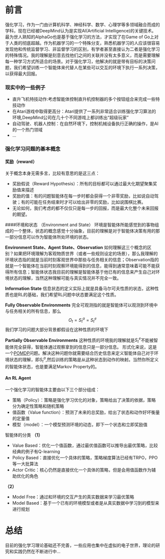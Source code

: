 # 前言
强化学习，作为一门由计算机科学、神经科学、数学、心理学等多领域融合而成的学科，现在已经被DeepMind认为是实现AI(Artificial Intelligence)的关键技术。最为世人熟知的AlphaGo也是基于强化学习的方法，才实现了在Game of Go上对于人类的彻底超越。作为机器学习的一个特殊分支，熟悉机器学习的人应该很容易发现他和传统监督学习、非监督学习的区别，有学者甚至直接认为二者是强化学习的特殊情况。我的理解是刻意去找他们之间的关联并没有太多意义，而是需要理解每一种学习方式所适合的场景。对于强化学习，他解决的就是带有目标的决策问题，我们希望训练一个智能体来代替人在某些可以交互的环境下执行一系列决策，以获得最大回报。

### 现实中的一些例子
- 直升飞机特技动作:考虑智能体控制直升机控制器的多个按钮组合来完成一些特技动作
- 在Atari游戏中取得更高分：Atari提供了一系列非常适合训练强化学习算法的环境,DeepMind公司在几十个不同游戏上都训练出“超级玩家”
- 自动驾驶、机器人控制：在自然环境下，控制机械设备执行正确的操作，是AI的一个热门领域
- ...

### 强化学习问题的基本概念
####  奖励（reward）
关于概念本身无需多言，比较有意思的是这三点：
- 奖励假说（Reward Hypothesis）：所有的目标都可以通过最大化期望聚集奖励值来描述
- 奖励的值：有的问题智能体在每一步时都会获得一个非零奖励，比如说自动驾驶；有的可能在任务结束时才可以给出非零的奖励，比如说围棋比赛。
- 无论如何，我们考虑的都不仅仅只是每一步的回报，而是最大化整个未来回报的期望。

####环境和状态 （Environment and State）
环境是智能体所能感觉到的事物组成的一个整体，状态的概念感觉十分抽象，目前的理解是对于智能体决策有用的那一部分信息可以作为智能体所处环境的状态。

**Environment State、Agent State、Observation**
如何理解这三个概念的区别？如果把环境理解为客观物质世界（或者一些规则设定的场景），那么我理解的环境状态指的就是当前时刻客观世界中那些与任务相关的信息；Observation指的就是一个智能体在当前时刻观察环境能得到的信息，能得到通常意味着可能不能获得所有信息；智能体状态我目前的理解是智能体基于他已有的信息来产生自己对环境状态的理解，当然这种理解可能与真实情况并不完全一致。

**Information State**
信息状态的定义实际上就是具备马尔可夫性质的状态，这种性质也是RL的基础，我们希望RL问题中状态要满足这个性质。

**Fully Observable Environments**
完全可观测指的就是智能体可以观测到环境中与任务相关的所有信息，那么
$$O_t=S_t^a=S_t^e$$
我们学习的问题大部分背景都假设在这种性质的环境下

**Partially Observable Environments**
这种性质的环境我的理解就是$S_t^e$不能被智能体完全获得，智能体通过观察拿到的信息只是一部分信息。  形式化来说，这是一个[POMDP](https://en.wikipedia.org/wiki/Partially_observable_Markov_decision_process)问题。解决这种问题你就需要结合历史信息来定义智能体自己对于环境状态的理解，即$S_t^a$,然后训练的策略是从这种状态到动作的映射。当然你所定义的智能体状态，也是要满足Markov Property的。

#### An RL Agent
一个强化学习的智能体主要由以下三个部分组成：
- 策略（Policy）：策略是强化学习优化的对象，策略给出了决策的依据，策略分为确定性策略和随机策略
- 值函数（Value function）：预测了未来的总奖励，给出了状态和动作好坏衡量的定量值
- 模型（model）：一个模型预测环境的动态，即下一个状态和立即奖励值

智能体的分类
**（1）**
- Value Based：优化一个值函数，通过最优值函数可以推导出最优策略，比较经典的例子有Q-learning
- Policy Based：直接优化一个具体的策略，策略梯度算法已经有TRPO，PPO等一大批算法
- Actor Critic：核心仍然是直接优化一个具体的策略，但是会用值函数作为辅助优化的角色

**（2）**
- Model Free：通过和环境的交互产生的真实数据来学习最优策略
- Model Based：基于一个已有的环境模型或者是从真实数据中学习到的模型来进行规划

# 总结
目前的强化学习理论基础还不完善，一些应用也集中在虚拟的电子世界，理论的研究和实践仍然在不断进行中...



